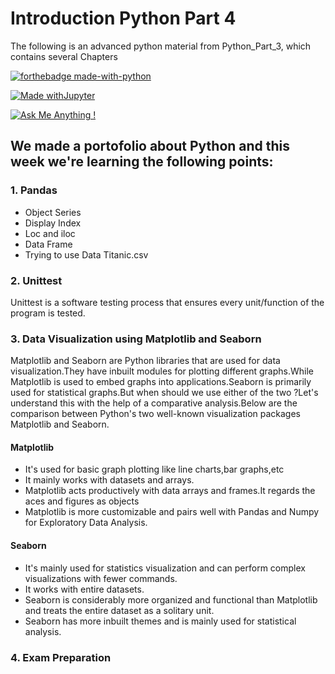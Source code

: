 # Introduction Python Part 4

The following is an advanced python material from Python_Part_3, which contains several Chapters


[![forthebadge made-with-python](http://ForTheBadge.com/images/badges/made-with-python.svg)](https://www.python.org/)

[![Made withJupyter](https://img.shields.io/badge/Made%20with-Jupyter-orange?style=for-the-badge&logo=Jupyter)](https://jupyter.org/try)

[![Ask Me Anything !](https://img.shields.io/badge/Ask%20me-anything-1abc9c.svg)](https://GitHub.com/Naereen/ama)

## We made a portofolio about Python and this week we're learning the following points:
### 1. Pandas 
* Object Series
* Display Index
* Loc and iloc
* Data Frame
* Trying to use Data Titanic.csv

### 2. Unittest
Unittest is a software testing process that ensures every unit/function of the program is tested.

### 3. Data Visualization using Matplotlib and Seaborn
Matplotlib and Seaborn are Python libraries that are used for data visualization.They have inbuilt modules for plotting different graphs.While Matplotlib is used to embed graphs into applications.Seaborn is primarily used for statistical graphs.But when should we use either of the two ?Let's understand this with the help of a comparative analysis.Below are the comparison between Python's two well-known visualization packages Matplotlib and Seaborn.

#### Matplotlib
* It's used for basic graph plotting like line charts,bar graphs,etc
* It mainly works with datasets and arrays.
* Matplotlib acts productively with data arrays and frames.It regards the aces and figures as objects
* Matplotlib is more customizable and pairs well with Pandas and Numpy for Exploratory Data Analysis.

#### Seaborn
* It's mainly used for statistics visualization and can perform complex visualizations with fewer commands.
* It works with entire datasets.
* Seaborn is considerably more organized and functional than Matplotlib and treats the entire dataset as a solitary unit.
* Seaborn has more inbuilt themes and is mainly used for statistical analysis.

### 4. Exam Preparation

